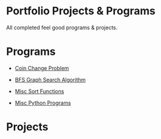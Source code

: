 # Portfolio Projects & Programs
All completed feel good programs &amp; projects.

# Programs

* [Coin Change Problem](./coin-change-problem/)

* [BFS Graph Search Algorithm](./bfs-graph-adjList/)

* [Misc Sort Functions](./sort-functions/)

* [Misc Python Programs](./one-file-programs/)


# Projects

